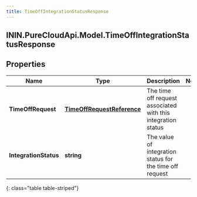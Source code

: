 ```yaml
---
title: TimeOffIntegrationStatusResponse
---
```

## ININ.PureCloudApi.Model.TimeOffIntegrationStatusResponse

## Properties

|Name | Type | Description | Notes|
|------------ | ------------- | ------------- | -------------|
| **TimeOffRequest** | [**TimeOffRequestReference**](TimeOffRequestReference.html) | The time off request associated with this integration status | |
| **IntegrationStatus** | **string** | The value of integration status for the time off request | |
{: class="table table-striped"}


